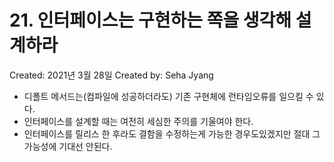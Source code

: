 # 21. 인터페이스는 구현하는 쪽을 생각해 설계하라

Created: 2021년 3월 28일
Created by: Seha Jyang

- 디폴트 메서드는(컴파일에 성공하더라도) 기존 구현체에 런타임오류를 일으킬 수 있다.
- 인터페이스를 설계할 때는 여전히 세심한 주의를 기울여야 한다.
- 인터페이스를 릴리스 한 후라도 결함을 수정하는게 가능한 경우도있겠지만 절대 그 가능성에 기대선 안된다.